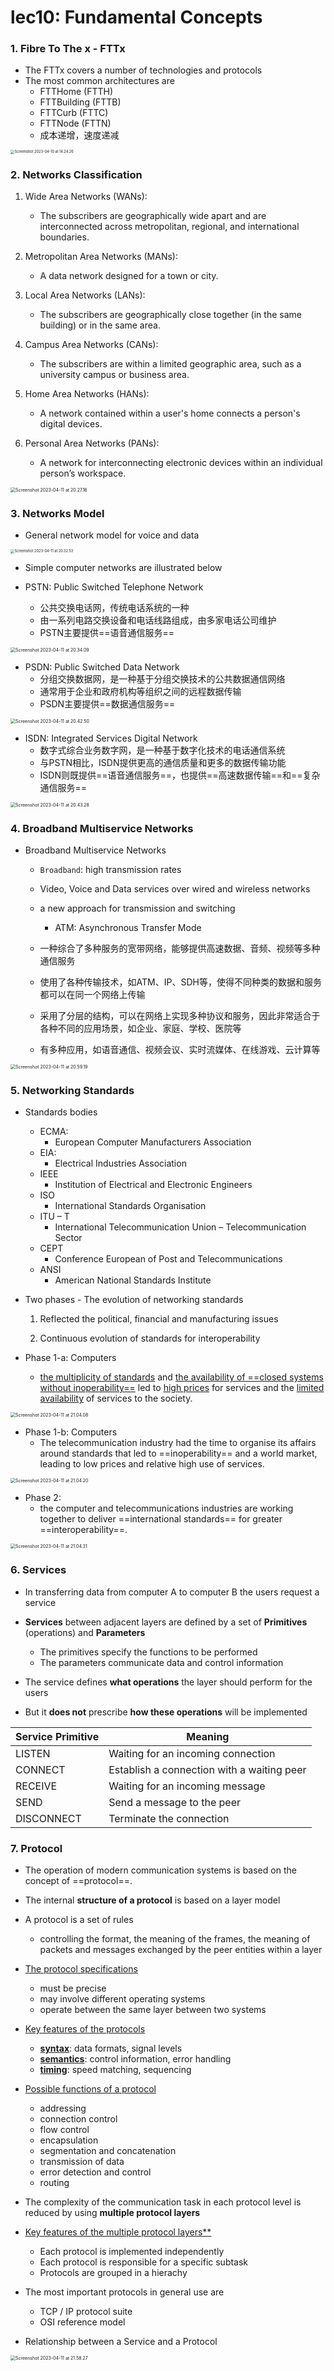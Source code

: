 # lec10: Fundamental Concepts

### 1. Fibre To The x - FTTx

-   The FTTx covers a number of technologies and protocols
-   The most common architectures are
    -   FTTHome (FTTH)
    -   FTTBuilding (FTTB)
    -   FTTCurb (FTTC)
    -   FTTNode (FTTN)
    -   成本递增，速度递减

<img src="assets/Screenshot 2023-04-10 at 14.24.26.png" alt="Screenshot 2023-04-10 at 14.24.26" style="zoom:40%;" />

### 2. Networks Classification

1.   Wide Area Networks (WANs): 
     -   The subscribers are geographically wide apart and are interconnected across metropolitan, regional, and international boundaries.

2.   Metropolitan Area Networks (MANs): 
     -   A data network designed for a town or city.

3.   Local Area Networks (LANs): 
     -   The subscribers are geographically close together (in the same building) or in the same area.

4.   Campus Area Networks (CANs): 
     -   The subscribers are within a limited geographic area, such as a university campus or business area.

5.   Home Area Networks (HANs): 
     -   A network contained within a user's home connects a person's digital devices.

6.   Personal Area Networks (PANs): 
     -   A network for interconnecting electronic devices within an individual person’s workspace.

<img src="assets/Screenshot 2023-04-11 at 20.27.16.png" alt="Screenshot 2023-04-11 at 20.27.16" style="zoom:50%;" />

### 3. Networks Model

-   General network model for voice and data

<img src="assets/Screenshot 2023-04-11 at 20.32.53.png" alt="Screenshot 2023-04-11 at 20.32.53" style="zoom:40%;" />

-   Simple computer networks are illustrated below

-   PSTN:  Public Switched Telephone Network
    -   公共交换电话网，传统电话系统的一种
    -   由一系列电路交换设备和电话线路组成，由多家电话公司维护
    -   PSTN主要提供==语音通信服务==

<img src="assets/Screenshot 2023-04-11 at 20.34.09.png" alt="Screenshot 2023-04-11 at 20.34.09" style="zoom:50%;" />

-   PSDN: Public Switched Data Network
    -   分组交换数据网，是一种基于分组交换技术的公共数据通信网络
    -   通常用于企业和政府机构等组织之间的远程数据传输
    -   PSDN主要提供==数据通信服务==

<img src="assets/Screenshot 2023-04-11 at 20.42.50.png" alt="Screenshot 2023-04-11 at 20.42.50" style="zoom:50%;" />

-   ISDN: Integrated Services Digital Network
    -   数字式综合业务数字网，是一种基于数字化技术的电话通信系统
    -   与PSTN相比，ISDN提供更高的通信质量和更多的数据传输功能
    -   ISDN则既提供==语音通信服务==，也提供==高速数据传输==和==复杂通信服务==

<img src="assets/Screenshot 2023-04-11 at 20.43.28.png" alt="Screenshot 2023-04-11 at 20.43.28" style="zoom:50%;" />

### 4. Broadband Multiservice Networks

-   Broadband Multiservice Networks
    
    -   `Broadband`: high transmission rates
    -   Video, Voice and Data services over wired and wireless networks
    -   a new approach for transmission and switching
        -   ATM: Asynchronous Transfer Mode
    
    -   一种综合了多种服务的宽带网络，能够提供高速数据、音频、视频等多种通信服务
    -   使用了各种传输技术，如ATM、IP、SDH等，使得不同种类的数据和服务都可以在同一个网络上传输
    -   采用了分层的结构，可以在网络上实现多种协议和服务，因此非常适合于各种不同的应用场景，如企业、家庭、学校、医院等
    -   有多种应用，如语音通信、视频会议、实时流媒体、在线游戏、云计算等

<img src="assets/Screenshot 2023-04-11 at 20.59.19.png" alt="Screenshot 2023-04-11 at 20.59.19" style="zoom:50%;" />

### 5. Networking Standards

-   Standards bodies
    -   ECMA: 
        -   European Computer Manufacturers Association 
    -   EIA: 
        -   Electrical Industries  Association 
    -   IEEE 
        -   Institution of Electrical and Electronic Engineers
    -   ISO 
        -    International Standards Organisation
    -   ITU – T
        -    International Telecommunication Union – Telecommunication Sector
    -   CEPT 
        -    Conference European of Post and Telecommunications
    -   ANSI
        -    American National Standards Institute

-   Two phases - The evolution of networking standards

    1.   Reflected the political, financial and manufacturing issues

    2.   Continuous evolution of standards for interoperability

-   Phase 1-a: Computers

    -   <u>the multiplicity of standards</u> and <u>the availability of ==closed systems without inoperability==</u> led to <u>high prices</u> for services and the <u>limited availability</u> of services to the society.

<img src="assets/Screenshot 2023-04-11 at 21.04.08.png" alt="Screenshot 2023-04-11 at 21.04.08" style="zoom:50%;" />

-   Phase 1-b: Computers
    -   The telecommunication industry had the time to organise its affairs around standards that led to ==inoperability== and a world market, leading to low prices and relative high use of services.

<img src="assets/Screenshot 2023-04-11 at 21.04.20.png" alt="Screenshot 2023-04-11 at 21.04.20" style="zoom:50%;" />

-   Phase 2:
    -   the computer and telecommunications industries are working together to deliver ==international standards== for greater ==interoperability==.

<img src="assets/Screenshot 2023-04-11 at 21.04.31.png" alt="Screenshot 2023-04-11 at 21.04.31" style="zoom:50%;" />

### 6. Services

-   In transferring data from computer A to computer B the users request a service

-   **Services** between adjacent layers are defined by a set of **Primitives** (operations) and **Parameters**
    -   The primitives specify the functions to be performed
    -   The parameters communicate data and control information

-   The service defines **what operations** the layer should perform for the users 
-   But it **does not** prescribe **how these operations** will be implemented

| Service Primitive | Meaning                                    |
| ----------------- | ------------------------------------------ |
| LISTEN            | Waiting for an incoming connection         |
| CONNECT           | Establish a connection with a waiting peer |
| RECEIVE           | Waiting for an incoming message            |
| SEND              | Send a message to the peer                 |
| DISCONNECT        | Terminate the connection                   |

### 7. Protocol

-   The operation of modern communication systems is based on the concept of ==protocol==.

-   The internal **structure of a protocol** is based on a layer model

-   A protocol is a set of rules

    -   controlling the format, the meaning of the frames, the meaning of packets and messages exchanged by the peer entities within a layer

-   <u>The protocol specifications</u>

    -   must be precise
    -   may involve different operating systems
    -   operate between the same layer between two systems

-   <u>Key features of the protocols</u>
    -   **<u>syntax</u>**: data formats, signal levels
    -   **<u>semantics</u>**: control information, error handling
    -   **<u>timing</u>**: speed matching, sequencing

-   <u>Possible functions of a protocol</u>
    -   addressing
    -   connection control
    -   flow control
    -   encapsulation
    -   segmentation and concatenation
    -   transmission of data
    -   error detection and control
    -   routing

-   The complexity of the communication task in each protocol level is reduced by using **multiple protocol layers**

-   <u>Key features of the multiple protocol layers**</u>
    -   Each protocol is implemented independently
    -   Each protocol is responsible for a specific subtask
    -   Protocols are grouped in a hierachy

-   The most important protocols in general use are
    -   TCP / IP protocol suite
    -   OSI reference model

-   Relationship between a Service and a Protocol

<img src="assets/Screenshot 2023-04-11 at 21.58.27.png" alt="Screenshot 2023-04-11 at 21.58.27" style="zoom:50%;" />

